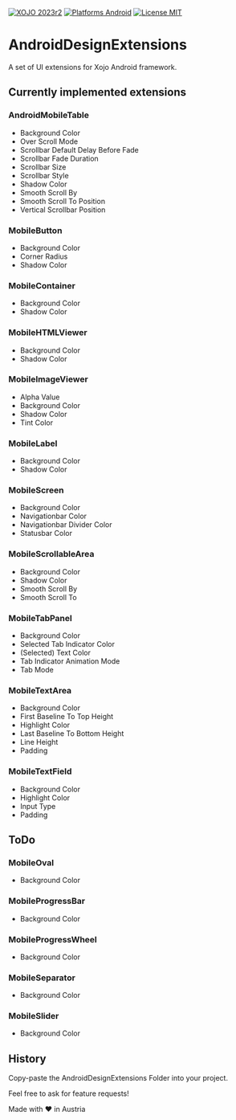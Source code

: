 [![XOJO 2023r2](https://img.shields.io/badge/Xojo-2023r2-green.svg)](https://www.xojo.com/)
[![Platforms Android](https://img.shields.io/badge/Platforms-Android-lightgrey.svg?style=flat)](https://www.android.com)
[![License MIT](https://img.shields.io/badge/License-MIT-blue)](https://opensource.org/licenses/MIT)

# AndroidDesignExtensions
A set of UI extensions for Xojo Android framework.

## Currently implemented extensions

### AndroidMobileTable
* Background Color
* Over Scroll Mode
* Scrollbar Default Delay Before Fade
* Scrollbar Fade Duration
* Scrollbar Size
* Scrollbar Style
* Shadow Color
* Smooth Scroll By
* Smooth Scroll To Position
* Vertical Scrollbar Position

### MobileButton
* Background Color
* Corner Radius
* Shadow Color

### MobileContainer
* Background Color
* Shadow Color

### MobileHTMLViewer
* Background Color
* Shadow Color

### MobileImageViewer
* Alpha Value
* Background Color
* Shadow Color
* Tint Color

### MobileLabel
* Background Color
* Shadow Color

### MobileScreen
* Background Color
* Navigationbar Color
* Navigationbar Divider Color
* Statusbar Color

### MobileScrollableArea
* Background Color
* Shadow Color
* Smooth Scroll By
* Smooth Scroll To

### MobileTabPanel
* Background Color
* Selected Tab Indicator Color
* (Selected) Text Color
* Tab Indicator Animation Mode
* Tab Mode

### MobileTextArea
* Background Color
* First Baseline To Top Height
* Highlight Color
* Last Baseline To Bottom Height
* Line Height
* Padding

### MobileTextField
* Background Color
* Highlight Color
* Input Type
* Padding

## ToDo

### MobileOval
* Background Color

### MobileProgressBar
* Background Color

### MobileProgressWheel
* Background Color

### MobileSeparator
* Background Color

### MobileSlider
* Background Color

## History

Copy-paste the AndroidDesignExtensions Folder into your project.

Feel free to ask for feature requests!

Made with ❤️ in Austria
